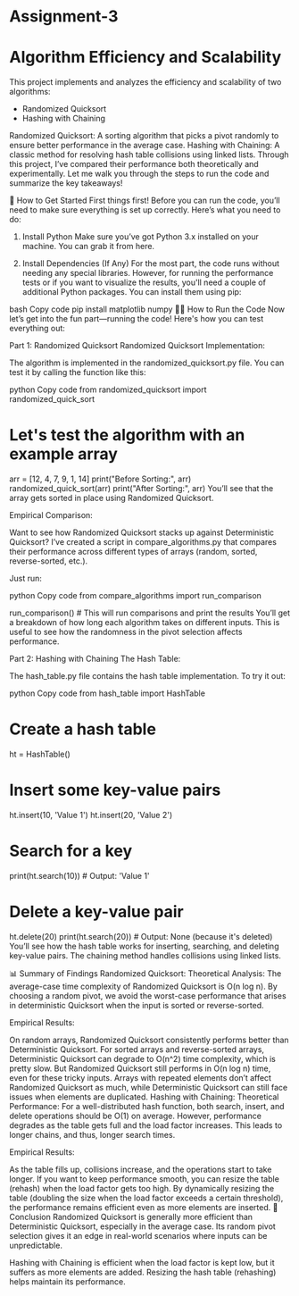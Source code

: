 # Assignment-3
# Algorithm Efficiency and Scalability
This project implements and analyzes the efficiency and scalability of two algorithms:
- Randomized Quicksort
- Hashing with Chaining

Randomized Quicksort: A sorting algorithm that picks a pivot randomly to ensure better performance in the average case.
Hashing with Chaining: A classic method for resolving hash table collisions using linked lists.
Through this project, I’ve compared their performance both theoretically and experimentally. Let me walk you through the steps to run the code and summarize the key takeaways!

🚀 How to Get Started
First things first! Before you can run the code, you’ll need to make sure everything is set up correctly. Here’s what you need to do:

1. Install Python
Make sure you’ve got Python 3.x installed on your machine. You can grab it from here.

2. Install Dependencies (If Any)
For the most part, the code runs without needing any special libraries. However, for running the performance tests or if you want to visualize the results, you'll need a couple of additional Python packages. You can install them using pip:

bash
Copy code
pip install matplotlib numpy
🧑‍💻 How to Run the Code
Now let’s get into the fun part—running the code! Here's how you can test everything out:

Part 1: Randomized Quicksort
Randomized Quicksort Implementation:

The algorithm is implemented in the randomized_quicksort.py file. You can test it by calling the function like this:

python
Copy code
from randomized_quicksort import randomized_quick_sort

# Let's test the algorithm with an example array
arr = [12, 4, 7, 9, 1, 14]
print("Before Sorting:", arr)
randomized_quick_sort(arr)
print("After Sorting:", arr)
You’ll see that the array gets sorted in place using Randomized Quicksort.

Empirical Comparison:

Want to see how Randomized Quicksort stacks up against Deterministic Quicksort? I’ve created a script in compare_algorithms.py that compares their performance across different types of arrays (random, sorted, reverse-sorted, etc.).

Just run:

python
Copy code
from compare_algorithms import run_comparison

run_comparison()  # This will run comparisons and print the results
You’ll get a breakdown of how long each algorithm takes on different inputs. This is useful to see how the randomness in the pivot selection affects performance.

Part 2: Hashing with Chaining
The Hash Table:

The hash_table.py file contains the hash table implementation. To try it out:

python
Copy code
from hash_table import HashTable

# Create a hash table
ht = HashTable()

# Insert some key-value pairs
ht.insert(10, 'Value 1')
ht.insert(20, 'Value 2')

# Search for a key
print(ht.search(10))  # Output: 'Value 1'

# Delete a key-value pair
ht.delete(20)
print(ht.search(20))  # Output: None (because it's deleted)
You’ll see how the hash table works for inserting, searching, and deleting key-value pairs. The chaining method handles collisions using linked lists.

📊 Summary of Findings
Randomized Quicksort:
Theoretical Analysis: The average-case time complexity of Randomized Quicksort is O(n log n). By choosing a random pivot, we avoid the worst-case performance that arises in deterministic Quicksort when the input is sorted or reverse-sorted.

Empirical Results:

On random arrays, Randomized Quicksort consistently performs better than Deterministic Quicksort.
For sorted arrays and reverse-sorted arrays, Deterministic Quicksort can degrade to O(n^2) time complexity, which is pretty slow. But Randomized Quicksort still performs in O(n log n) time, even for these tricky inputs.
Arrays with repeated elements don’t affect Randomized Quicksort as much, while Deterministic Quicksort can still face issues when elements are duplicated.
Hashing with Chaining:
Theoretical Performance: For a well-distributed hash function, both search, insert, and delete operations should be O(1) on average. However, performance degrades as the table gets full and the load factor increases. This leads to longer chains, and thus, longer search times.

Empirical Results:

As the table fills up, collisions increase, and the operations start to take longer. If you want to keep performance smooth, you can resize the table (rehash) when the load factor gets too high.
By dynamically resizing the table (doubling the size when the load factor exceeds a certain threshold), the performance remains efficient even as more elements are inserted.
📝 Conclusion
Randomized Quicksort is generally more efficient than Deterministic Quicksort, especially in the average case. Its random pivot selection gives it an edge in real-world scenarios where inputs can be unpredictable.

Hashing with Chaining is efficient when the load factor is kept low, but it suffers as more elements are added. Resizing the hash table (rehashing) helps maintain its performance.